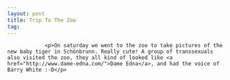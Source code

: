 ```yaml
---
layout: post
title: Trip To The Zoo
tag: 
---
```



                <p>On saturday we went to the zoo to take pictures of the new baby tiger in Schönbrunn. Really cute! A group of transsexuals also visited the zoo, they all kind of looked like <a href="http://www.dame-edna.com/">Dame Edna</a>, and had the voice of Barry White :-D</p>
            

